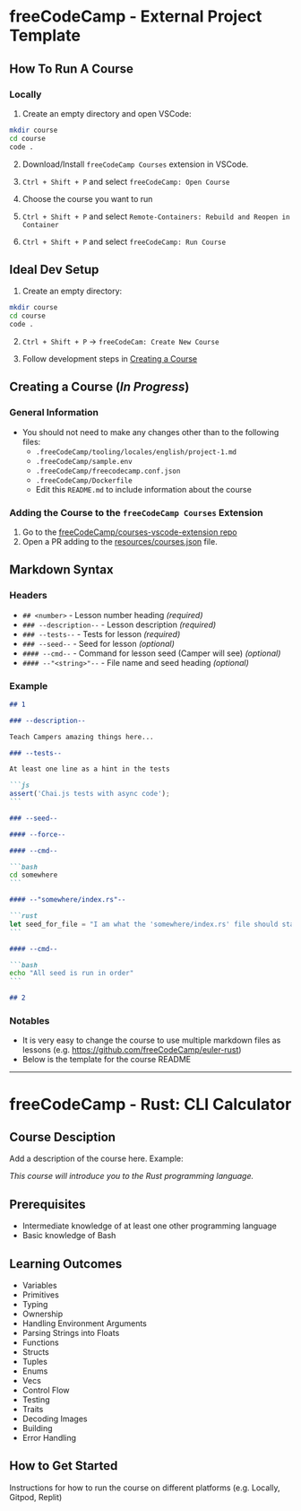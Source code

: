 # freeCodeCamp - External Project Template

## How To Run A Course

### Locally

1. Create an empty directory and open VSCode:

```bash
mkdir course
cd course
code .
```

2. Download/Install `freeCodeCamp Courses` extension in VSCode.

3. `Ctrl + Shift + P` and select `freeCodeCamp: Open Course`

4. Choose the course you want to run

5. `Ctrl + Shift + P` and select `Remote-Containers: Rebuild and Reopen in Container`

6. `Ctrl + Shift + P` and select `freeCodeCamp: Run Course`

## Ideal Dev Setup

1. Create an empty directory:

```bash
mkdir course
cd course
code .
```

2. `Ctrl + Shift + P` -> `freeCodeCam: Create New Course`

3. Follow development steps in [Creating a Course](#creating-a-course)

## Creating a Course (_In Progress_)

### General Information

- You should not need to make any changes other than to the following files:
  - `.freeCodeCamp/tooling/locales/english/project-1.md`
  - `.freeCodeCamp/sample.env`
  - `.freeCodeCamp/freecodecamp.conf.json`
  - `.freeCodeCamp/Dockerfile`
  - Edit this `README.md` to include information about the course

### Adding the Course to the `freeCodeCamp Courses` Extension

1. Go to the [freeCodeCamp/courses-vscode-extension repo](https://github.com/freeCodeCamp/courses-vscode-extension)
2. Open a PR adding to the [resources/courses.json](https://github.com/freeCodeCamp/courses-vscode-extension/blob/main/resources/courses.json) file.

## Markdown Syntax

### Headers

- `## <number>` - Lesson number heading _(required)_
- `### --description--` - Lesson description _(required)_
- `### --tests--` - Tests for lesson _(required)_
- `### --seed--` - Seed for lesson _(optional)_
- `#### --cmd--` - Command for lesson seed (Camper will see) _(optional)_
- `#### --"<string>"--` - File name and seed heading _(optional)_

### Example

````markdown
## 1

### --description--

Teach Campers amazing things here...

### --tests--

At least one line as a hint in the tests

```js
assert('Chai.js tests with async code');
```

### --seed--

#### --force--

#### --cmd--

```bash
cd somewhere
```

#### --"somewhere/index.rs"--

```rust
let seed_for_file = "I am what the 'somewhere/index.rs' file should start with'";
```

#### --cmd--

```bash
echo "All seed is run in order"
```

## 2
````

### Notables

- It is very easy to change the course to use multiple markdown files as lessons (e.g. https://github.com/freeCodeCamp/euler-rust)
- Below is the template for the course README

---

# freeCodeCamp - Rust: CLI Calculator

## Course Desciption

Add a description of the course here. Example:

_This course will introduce you to the Rust programming language._

## Prerequisites

- Intermediate knowledge of at least one other programming language
- Basic knowledge of Bash

## Learning Outcomes

- Variables
- Primitives
- Typing
- Ownership
- Handling Environment Arguments
- Parsing Strings into Floats
- Functions
- Structs
- Tuples
- Enums
- Vecs
- Control Flow
- Testing
- Traits
- Decoding Images
- Building
- Error Handling

## How to Get Started

Instructions for how to run the course on different platforms (e.g. Locally, Gitpod, Replit)
